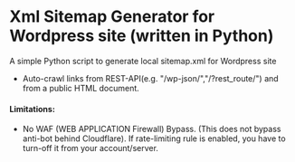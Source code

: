 # Xml Sitemap Generator for Wordpress site (written in Python)
A simple Python script to generate local sitemap.xml for Wordpress site
- Auto-crawl links from REST-API(e.g. "/wp-json/","/?rest_route/") and from a public HTML document.

#### Limitations:
- No WAF (WEB APPLICATION Firewall) Bypass. (This does not bypass anti-bot behind Cloudflare). If rate-limiting rule is enabled, you have to turn-off it from your account/server.
